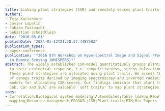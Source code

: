 ```yaml
---
title: Linking plant strategies (CSR) and remotely sensed plant traits
authors:
- Teja Kattenborn
- Javier Lopatin
- Fabian Fassnacht
- Sebastian Schmidtlein
date: '2016-08-01'
publishDate: '2024-03-12T21:58:37.448758Z'
publication_types:
- paper-conference
publication: '*2016 8th Workshop on Hyperspectral Image and Signal Processing: Evolution
  in Remote Sensing (WHISPERS)*'
abstract: The widely established CSR-model quantitatively groups plants according
  to their ecological response, i.e. competitiveness, stress-toleration and ruderality.
  These plant strategies are allocated using plant traits. We assess the potential
  of canopy traits derived by imaging spectroscopy and inverted radiative transfer
  models for allocating CSR-scores. Our findings indicate that plant traits (LAI,
  Cab, Car and SLA) are valuable `soft traits' to map plant strategies.
tags:
- Correlation;Biological system modeling;Automobiles;Table lookup;Remote sensing;Vegetation
  mapping;Resource management;PROSAIL;CSR;Plant traits;RTM;Mis Papers
---
```

